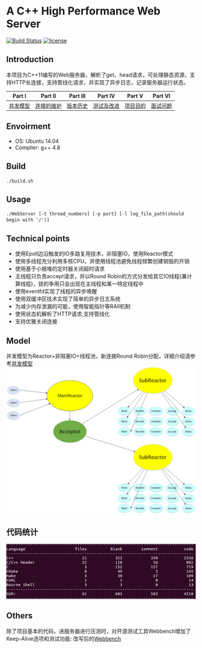 # A C++ High Performance Web Server

[![Build Status](https://travis-ci.org/linyacool/WebServer.svg?branch=master)](https://travis-ci.org/linyacool/WebServer)
[![license](https://img.shields.io/github/license/mashape/apistatus.svg)](https://opensource.org/licenses/MIT)

  
## Introduction  

本项目为C++11编写的Web服务器，解析了get、head请求，可处理静态资源，支持HTTP长连接，支持管线化请求，并实现了异步日志，记录服务器运行状态。  



| Part Ⅰ | Part Ⅱ | Part Ⅲ | Part Ⅳ | Part Ⅴ | Part Ⅵ |
| :--------: | :---------: | :---------: | :---------: | :---------: | :---------: |
| [并发模型](并发模型.md)|[连接的维护](连接的维护.md)|[版本历史](%E7%89%88%E6%9C%AC%E5%8E%86%E5%8F%B2.md) | [测试及改进](测试及改进.md) | [项目目的](%E9%A1%B9%E7%9B%AE%E7%9B%AE%E7%9A%84.md) | [面试问题](%E9%9D%A2%E8%AF%95%E9%97%AE%E9%A2%98.md)

## Envoirment  
* OS: Ubuntu 14.04
* Complier: g++ 4.8

## Build

	./build.sh

## Usage

	./WebServer [-t thread_numbers] [-p port] [-l log_file_path(should begin with '/')]

## Technical points
* 使用Epoll边沿触发的IO多路复用技术，非阻塞IO，使用Reactor模式
* 使用多线程充分利用多核CPU，并使用线程池避免线程频繁创建销毁的开销
* 使用基于小根堆的定时器关闭超时请求
* 主线程只负责accept请求，并以Round Robin的方式分发给其它IO线程(兼计算线程)，锁的争用只会出现在主线程和某一特定线程中
* 使用eventfd实现了线程的异步唤醒
* 使用双缓冲区技术实现了简单的异步日志系统
* 为减少内存泄漏的可能，使用智能指针等RAII机制
* 使用状态机解析了HTTP请求,支持管线化
* 支持优雅关闭连接
 
## Model

并发模型为Reactor+非阻塞IO+线程池，新连接Round Robin分配，详细介绍请参考[并发模型](并发模型.md)
![并发模型](datum/model.png)

## 代码统计

![cloc](datum/cloc.png)


## Others
除了项目基本的代码，进服务器进行压测时，对开源测试工具Webbench增加了Keep-Alive选项和测试功能: 改写后的[Webbench](https://github.com/linyacool/WebBench)

